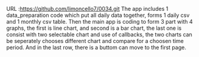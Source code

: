 URL :https://github.com/limoncello7/0034.git
The app includes 1 data_preparation code which put all daily data together, forms 1 daily csv and 1 monthly csv table.
Then the main app is coding to form 3 part with 4 graphs, the first is line chart, and second is a bar chart, the last one is consist with two selectable chart and use of callbacks, the two charts can be seperately chooses different chart and compare for a choosen time period. And in the last row, there is a buttom can move to the first page.